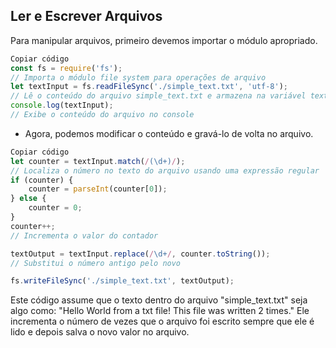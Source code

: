 ## Ler e Escrever Arquivos
Para manipular arquivos, primeiro devemos importar o módulo apropriado.

```javascript
Copiar código
const fs = require('fs');
// Importa o módulo file system para operações de arquivo
let textInput = fs.readFileSync('./simple_text.txt', 'utf-8');
// Lê o conteúdo do arquivo simple_text.txt e armazena na variável textInput
console.log(textInput);
// Exibe o conteúdo do arquivo no console
```
- Agora, podemos modificar o conteúdo e gravá-lo de volta no arquivo.

```javascript
Copiar código
let counter = textInput.match(/(\d+)/);
// Localiza o número no texto do arquivo usando uma expressão regular
if (counter) {
    counter = parseInt(counter[0]);
} else {
    counter = 0;
}
counter++;
// Incrementa o valor do contador

textOutput = textInput.replace(/\d+/, counter.toString());
// Substitui o número antigo pelo novo

fs.writeFileSync('./simple_text.txt', textOutput);
```

Este código assume que o texto dentro do arquivo "simple_text.txt" seja algo como:
"Hello World from a txt file!
This file was written 2 times."
Ele incrementa o número de vezes que o arquivo foi escrito sempre que ele é lido e depois salva o novo valor no arquivo.